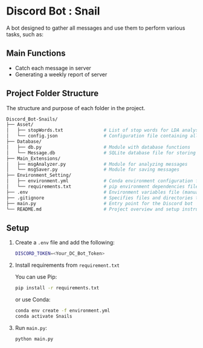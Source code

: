 # Discord Bot : Snail

A bot designed to gather all messages and use them to perform various tasks, such as:

## Main Functions

* Catch each message in server
* Generating a weekly report of server

## Project Folder Structure

The structure and purpose of each folder in the project.

```bash
Discord_Bot-Snails/
├── Asset/
│   ├── stopWords.txt               # List of stop words for LDA analysis
│   └── config.json                 # Configuration file containing allowed channel and category IDs
├── Database/
│   ├── db.py                       # Module with database functions
│   └── Message.db                  # SQLite database file for storing messages
├── Main_Extensions/
│   ├── msgAnalyzer.py              # Module for analyzing messages
│   └── msgSaver.py                 # Module for saving messages
├── Environment_Setting/
│   ├── environment.yml             # Conda environment configuration file
│   └── requirements.txt            # pip environment dependencies file
├── .env                            # Environment variables file (manually created; see setup instructions)
├── .gitignore                      # Specifies files and directories to be ignored by Git
├── main.py                         # Entry point for the Discord bot
└── README.md                       # Project overview and setup instructions
```

## Setup

1. Create a `.env` file and add the following:

    ```bash
    DISCORD_TOKEN=<Your_DC_Bot_Token>
    ```

2. Install requirements from `requirement.txt`

    You can use Pip:

    ```bash
    pip install -r requirements.txt
    ```

    or use Conda:

    ```bash
    conda env create -f environment.yml
    conda activate Snails
    ```

3. Run `main.py`:

    ```bash
    python main.py
    ```
